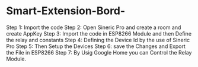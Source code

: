 # Smart-Extension-Bord-
Step 1: Import the code 
Step 2: Open Sineric Pro and create a room and create AppKey
Step 3: Import the code in ESP8266 Module and then Define the relay and constants 
Step 4: Defining the Device Id by the use of Sineric Pro
Step 5: Then Setup the Devices 
Step 6: save the Changes and Export the File in ESP8266 
Step 7: By Usig Google Home you can Control the Relay Module.
